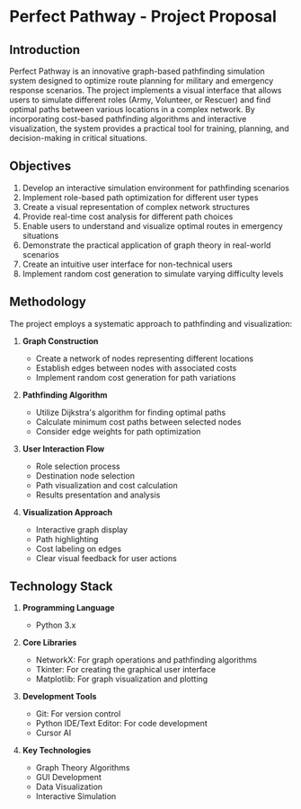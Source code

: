 # Perfect Pathway - Project Proposal

## Introduction
Perfect Pathway is an innovative graph-based pathfinding simulation system designed to optimize route planning for military and emergency response scenarios. The project implements a visual interface that allows users to simulate different roles (Army, Volunteer, or Rescuer) and find optimal paths between various locations in a complex network. By incorporating cost-based pathfinding algorithms and interactive visualization, the system provides a practical tool for training, planning, and decision-making in critical situations.

## Objectives
1. Develop an interactive simulation environment for pathfinding scenarios
2. Implement role-based path optimization for different user types
3. Create a visual representation of complex network structures
4. Provide real-time cost analysis for different path choices
5. Enable users to understand and visualize optimal routes in emergency situations
6. Demonstrate the practical application of graph theory in real-world scenarios
7. Create an intuitive user interface for non-technical users
8. Implement random cost generation to simulate varying difficulty levels

## Methodology
The project employs a systematic approach to pathfinding and visualization:

1. **Graph Construction**
   - Create a network of nodes representing different locations
   - Establish edges between nodes with associated costs
   - Implement random cost generation for path variations

2. **Pathfinding Algorithm**
   - Utilize Dijkstra's algorithm for finding optimal paths
   - Calculate minimum cost paths between selected nodes
   - Consider edge weights for path optimization

3. **User Interaction Flow**
   - Role selection process
   - Destination node selection
   - Path visualization and cost calculation
   - Results presentation and analysis

4. **Visualization Approach**
   - Interactive graph display
   - Path highlighting
   - Cost labeling on edges
   - Clear visual feedback for user actions

## Technology Stack
1. **Programming Language**
   - Python 3.x

2. **Core Libraries**
   - NetworkX: For graph operations and pathfinding algorithms
   - Tkinter: For creating the graphical user interface
   - Matplotlib: For graph visualization and plotting

3. **Development Tools**
   - Git: For version control
   - Python IDE/Text Editor: For code development
   - Cursor AI

4. **Key Technologies**
   - Graph Theory Algorithms
   - GUI Development
   - Data Visualization
   - Interactive Simulation 